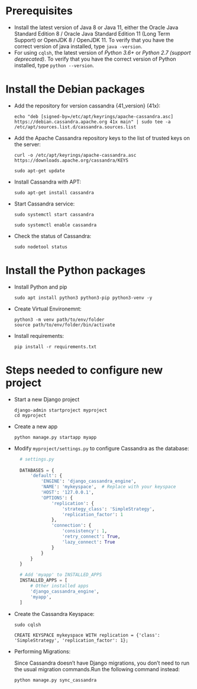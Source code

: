 # Prerequisites
- Install the latest version of Java 8 or Java 11, either the Oracle Java Standard Edition 8 / Oracle Java Standard Edition 11 (Long Term Support) or OpenJDK 8 / OpenJDK 11. To verify that you have the correct version of java installed, type `java -version`.
- For using `cqlsh`, the latest version of *Python 3.6+* or *Python 2.7 (support deprecated)*. To verify that you have the correct version of Python installed, type `python --version`.

# Install the Debian packages
- Add the repository for version cassandra {41_version} (41x):
  
  ```
  echo "deb [signed-by=/etc/apt/keyrings/apache-cassandra.asc] https://debian.cassandra.apache.org 41x main" | sudo tee -a /etc/apt/sources.list.d/cassandra.sources.list
  ```

- Add the Apache Cassandra repository keys to the list of trusted keys on the server:
  
  ```
  curl -o /etc/apt/keyrings/apache-cassandra.asc https://downloads.apache.org/cassandra/KEYS
  ```

  ```
  sudo apt-get update
  ```

- Install Cassandra with APT:

  ```
  sudo apt-get install cassandra
  ```

- Start Cassandra service:
  
  ```
  sudo systemctl start cassandra
  ```

  ```
  sudo systemctl enable cassandra
  ```

- Check the status of Cassandra:

  ```
  sudo nodetool status
  ```

# Install the Python packages

- Install Python and pip

  ```
  sudo apt install python3 python3-pip python3-venv -y
  ```

- Create Virtual Environemnt:

  ```
  python3 -m venv path/to/env/folder
  source path/to/env/folder/bin/activate
  ```
  
- Install requirements:
  
  ```
  pip install -r requirements.txt
  ```

# Steps needed to configure new project

- Start a new Django project

  ```
  django-admin startproject myproject
  cd myproject
  ```

- Create a new app

  ```
  python manage.py startapp myapp
  ```

- Modify `myproject/settings.py` to configure Cassandra as the database:

  ```py
    # settings.py
    
    DATABASES = {
        'default': {
            'ENGINE': 'django_cassandra_engine',
            'NAME': 'mykeyspace',  # Replace with your keyspace
            'HOST': '127.0.0.1',
            'OPTIONS': {
                'replication': {
                    'strategy_class': 'SimpleStrategy',
                    'replication_factor': 1
                },
                'connection': {
                    'consistency': 1,
                    'retry_connect': True,
                    'lazy_connect': True
                }
            }
        }
    }

    # Add 'myapp' to INSTALLED_APPS
    INSTALLED_APPS = [
        # Other installed apps
        'django_cassandra_engine',
        'myapp',
    ]
  ```

- Create the Cassandra Keyspace:

  ```
  sudo cqlsh
  ```
  ```
  CREATE KEYSPACE mykeyspace WITH replication = {'class': 'SimpleStrategy', 'replication_factor': 1};
  ```

- Performing Migrations:
  
  Since Cassandra doesn’t have Django migrations, you don’t need to run the usual migration commands.Run the following command instead:

  ```
  python manage.py sync_cassandra
  ```

  
